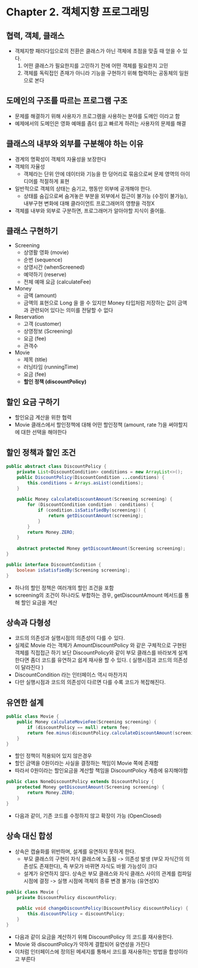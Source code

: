 # Chapter 2. 객체지향 프로그래밍

## 협력, 객체, 클래스
* 객체지향 패러다임으로의 전환은 클래스가 아닌 객체에 초점을 맞출 때 얻을 수 있다.
    1. 어떤 클래스가 필요한지를 고민하기 전에 어떤 객체를 필요한지 고민
    2. 객체를 독릭접인 존재가 아니라 기능을 구현하기 위해 협력하는 공동체의 일원으로 본다

## 도메인의 구조를 따르는 프로그램 구조
 * 문제를 해결하기 위해 사용자가 프로그램을 사용하는 분야를 도메인 이라고 함
 * 예제에서의 도메인은 영화 예매를 좀더 쉽고 빠르게 하려는 사용자의 문제를 해결
 

## 클래스의 내부와 외부를 구분해야 하는 이유
 * 경계의 명확성이 객체의 자율성을 보장한다
 * 객체의 자율성
    * 객체라는 단위 안에 데이터와 기능을 한 덩어리로 묶음으로써 문제 영역의 아이디어를 적절하게 표현
 * 일반적으로 객체의 상태는 숨기고, 행동만 외부에 공개해야 한다.
    * 상태를 숨김으로써 숨겨놓은 부분을 외부에서 접근이 불가능 (수정이 불가능), 내부구현 변화에 대해 클라이언트 프로그래머의 영향을 걱정X
 * 객체를 내부와 외부로 구분하면, 프로그래머가 알아야할 지식이 줄어듦.


## 클래스 구현하기
  * Screening
     * 상영활 영화 (movie)
     * 순번 (sequence) 
     * 상영시간 (whenScreened)
     * 예약하기 (reserve)
     * 전체 예매 요금 (calculateFee)
  * Money
    * 금액 (amount)
    * 금액의 표현으로 Long 을 쓸 수 있지만 Money 타입처럼 저장하는 값이 금액과 관련되어 있다는 의미를 전달할 수 없다
  * Reservation
    * 고객 (customer)
    * 상영정보 (Screening)
    * 요금 (fee)
    * 관객수
  * Movie
    * 제목 (title)
    * 러닝타임 (runningTime)
    * 요금 (fee)
    * **할인 정책 (discountPolicy)**
    
    
## 할인 요금 구하기
 * 할인요금 계산을 위한 협력
 * Movie 클래스에서 할인정책에 대해 어떤 할인정책 (amount, rate ?)을 써야할지에 대한 선택을 해야한다
 
## 할인 정책과 할인 조건

~~~java
public abstract class DiscountPolicy {
    private List<DiscountCondition> conditions = new ArrayList<>();
    public DiscountPolicy(DiscountCondition ...conditions) {
        this.conditions = Arrays.asList(conditions);
    }
        
    public Money calculateDiscountAmount(Screening screening) {
        for (DiscountCondition condition : conditions) {
            if (condition.isSatisfiedBy(screening)) {
                return getDiscountAmount(screening);
            }
        }
        return Money.ZERO;
    }
    
    abstract protected Money getDiscountAmount(Screening screening);
}
~~~
~~~java
public interface DiscountCondition {
    boolean isSatisfiedBy(Screening screening);
} 
~~~
* 하나의 할인 정책은 여러개의 할인 조건을 포함
* screening의 조건이 하나라도 부합하는 경우, getDiscountAmount 메서드를 통해 할인 요금을 계산

## 상속과 다형성
 * 코드의 의존성과 실행시점의 의존성이 다를 수 있다.
 * 실제로 Movie 라는 객체가 AmountDiscountPolicy 와 같은 구체적으로 구현된 객체를 직접접근 하기 보단 DiscountPolicy와 같이 부모 클래스를 바라보게 
 설계 한다면 좀더 코드를 유연하고 쉽게 재사용 할 수 있다. ( 실행시점과 코드의 의존성이 달라진다 )
 * DiscountCondition 라는 인터페이스 역시 마찬가지
 * 다만 실행시점과 코드의 의존성이 다르면 다를 수록 코드가 복잡해진다.

## 유연한 설계
~~~java
public class Movie {
    public Money calculateMovieFee(Screening screening) {
        if (discountPolicy == null) return fee;
        return fee.minus(discountPolicy.calculateDiscountAmount(screening));
    }    
}
~~~
* 할인 정책이 적용되어 있지 않은경우
* 할인 금액을 0원이라는 사실을 결정하는 책임이 Movie 쪽에 존재함
* 따라서 0원이라는 할인요금을 계산할 책임을 DiscountPolicy 계층에 유지해야함
~~~java
public class NoneDiscountPolicy extends DiscountPolicy {
    protected Money getDiscountAmount(Screening screening) {
        return Money.ZERO;
    }
}
~~~
* 다음과 같이, 기존 코드를 수정하지 않고 확장이 가능 (OpenClosed)

## 상속 대신 합성
* 상속은 캡슐화를 위반하며, 설계를 유연하지 못하게 한다.
    * 부모 클래스의 구현이 자식 클래스에 노출됨 -> 의존성 발생 (부모 자식간의 의존성도 존재한다), 즉 부모가 바뀌면 자식도 바뀔 가능성이 크다
    * 설계가 유연하지 않다. 상속은 부모 클래스와 자식 클래스 사이의 관계를 컴파일 시점에 결정 -> 실행 시점에 객체의 종류 변경 불가능 (유연성X)
    
~~~java
public class Movie {
    private DiscountPolicy discountPolicy;
    
    public void changeDiscountPolicy(DiscountPolicy discountPolicy) {
        this.discountPolicy = discountPolicy; 
    }
}
~~~
* 다음과 같이 요금을 계산하기 위해 DiscountPolicy 의 코드를 재사용한다. 
* Movie 와 discountPolicy가 약하게 결합되어 유연성을 가진다
* 이처럼 인터페이스에 정의된 메세지를 통해서 코드를 재사용하는 방법을 합성이라고 부른다
